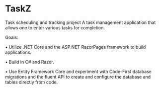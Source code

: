 # TaskZ
Task scheduling and tracking project
A task management application that allows one to enter various tasks for completion.

Goals:

•	Utilize .NET Core and the ASP.NET RazorPages framework to build applications.

•	Build in C# and Razor.

•	Use Entity Framework Core and experiment with Code-First database migrations and the fluent API to create and configure the database and tables directly from code.
